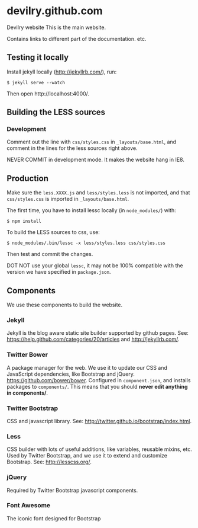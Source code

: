 # devilry.github.com


Devilry website
This is the main website.

Contains links to different part of the documentation. etc.

## Testing it locally

Install jekyll locally (http://jekyllrb.com/), run:

    $ jekyll serve --watch

Then open http://localhost:4000/.


## Building the LESS sources

### Development
Comment out the line with ``css/styles.css`` in ``_layouts/base.html``, and
comment in the lines for the less sources right above.

NEVER COMMIT in development mode. It makes the website hang in IE8.

## Production
Make sure the ``less.XXXX.js`` and ``less/styles.less`` is not imported, and
that ``css/styles.css`` is imported in ``_layouts/base.html``.

The first time, you have to install lessc locally (in ``node_modules/``) with:

    $ npm install

To build the LESS sources to css, use:

    $ node_modules/.bin/lessc -x less/styles.less css/styles.css

Then test and commit the changes.

DOT NOT use your global ``lessc``, it may not be 100% compatible with the
version we have specified in ``package.json``.


## Components
We use these components to build the website.

### Jekyll
Jekyll is the blog aware static site builder supported by github pages. See:
https://help.github.com/categories/20/articles and http://jekyllrb.com/.

### Twitter Bower
A package manager for the web. We use it to update our CSS and JavaScript
dependencies, like Bootstrap and jQuery.  https://github.com/bower/bower.
Configured in ``component.json``, and installs packages to ``components/``.
This means that you should **never edit anything in components/**. 

### Twitter Bootstrap
CSS and javascript library. See: http://twitter.github.io/bootstrap/index.html.

### Less
CSS builder with lots of useful additions, like variables, reusable mixins,
etc. Used by Twitter Bootstrap, and we use it to extend and customize
Bootstrap. See: http://lesscss.org/.

### jQuery
Required by Twitter Bootstrap javascript components.

### Font Awesome
The iconic font designed for Bootstrap
